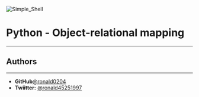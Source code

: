 ![Simple_Shell](https://www.fullstackpython.com/img/visuals/orms-bridge.png)   
# Python - Object-relational mapping
----
## Authors
---
- **GitHub**[@ronald0204](https://github.com/ronald0204)
- **Twiitter:** [@ronald45251997](https://twitter.com/ronald45251997)